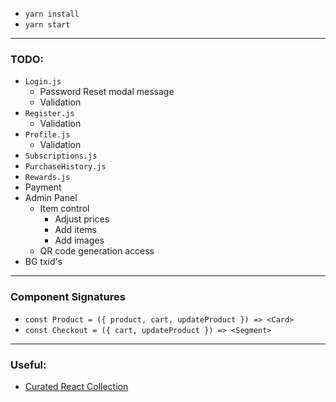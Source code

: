 - `yarn install`
- `yarn start`

---

### TODO:

- `Login.js`
  - Password Reset modal message
  - Validation
- `Register.js`
  - Validation
- `Profile.js`
  - Validation
- `Subscriptions.js`
- `PurchaseHistory.js`
- `Rewards.js`
- Payment
- Admin Panel
  - Item control
    - Adjust prices
    - Add items
    - Add images
  - QR code generation access
- BG txid's

---

### Component Signatures

- `const Product = ({ product, cart, updateProduct }) => <Card>`
- `const Checkout = ({ cart, updateProduct }) => <Segment>`

---

### Useful:

- [Curated React Collection](https://github.com/enaqx/awesome-react#react)
